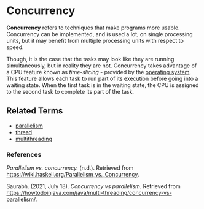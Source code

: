 # Concurrency

**Concurrency** refers to techniques that make programs more usable. Concurrency can be implemented, and is used a lot, on single processing units, but it may benefit from multiple processing units with respect to speed.

Though, it is the case that the tasks may look like they are running simultaneously, but in reality they are not. Concurrency takes advantage of a CPU feature known as *time-slicing* - provided by the [operating system](./operating-system.md). This feature allows each task to run part of its execution before going into a waiting state. When the first task is in the waiting state, the CPU is assigned to the second task to complete its part of the task.

## Related Terms

- [parallelism](./parallelism.md)
- [thread](./thread.md)
- [multithreading](./multithreading.md)

### References

*Parallelism vs. concurrency.* (n.d.). Retrieved from https://wiki.haskell.org/Parallelism_vs._Concurrency. 

Saurabh. (2021, July 18). *Concurrency vs parallelism.* Retrieved from https://howtodoinjava.com/java/multi-threading/concurrency-vs-parallelism/. 